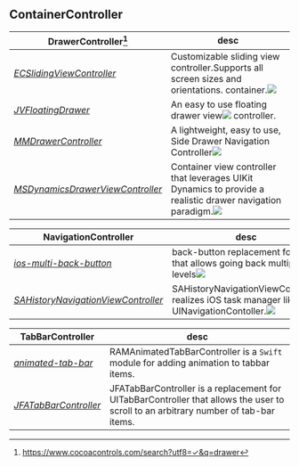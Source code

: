## ContainerController

**DrawerController**[^l1]|desc
--------------------|----
*[ECSlidingViewController](https://github.com/ECSlidingViewController/ECSlidingViewController)* | Customizable sliding view controller.Supports all screen sizes and orientations. container.![](https://s3.amazonaws.com/cocoacontrols_production/uploads/control_image/image/2334/ecsliding.jpg)
*[JVFloatingDrawer](https://github.com/JVillella/JVFloatingDrawer)* | An easy to use floating drawer view![](https://camo.githubusercontent.com/44098d6ff4f858b06190b4d39afac8f51d4c7803/687474703a2f2f6a76696c6c656c6c612e6769746875622e696f2f4a56466c6f6174696e674472617765722f53637265656e73686f74732f616e696d617465642d6472617765722d6f70656e2d706f7274726169742e676966) controller.
*[MMDrawerController](https://github.com/mutualmobile/MMDrawerController)* | A lightweight, easy to use, Side Drawer Navigation Controller![](https://camo.githubusercontent.com/5c4050ef64d7b9836b6a56b89b458ed5c8fdfb7f/687474703a2f2f6d757475616c6d6f62696c652e6769746875622e696f2f4d4d447261776572436f6e74726f6c6c65722f4578616d706c65496d616765732f6578616d706c65322e706e67)
*[MSDynamicsDrawerViewController](https://github.com/erichoracek/MSDynamicsDrawerViewController)* | Container view controller that leverages UIKit Dynamics to provide a realistic drawer navigation paradigm.![](https://camo.githubusercontent.com/451c94bf11576782507dd6ed3ababc4ae583249f/68747470733a2f2f7261772e6769746875622e636f6d2f6d6f6e6f7370616365636f6c6c6563746976652f4d5344796e616d69637344726177657256696577436f6e74726f6c6c65722f6d61737465722f53637265656e73686f74732f6f70656e2d636c6f73652e676966)

[^l1]: <https://www.cocoacontrols.com/search?utf8=✓&q=drawer>

**NavigationController**|desc
------------------------|----
*[ios-multi-back-button](https://github.com/palmin/ios-multi-back-button)* | back-button replacement for `iOS 8` that allows going back multiple levels![](https://maniacdev.com/wp-content/uploads/2015/03/ios-multi-back-button.gif)
*[SAHistoryNavigationViewController](https://github.com/szk-atmosphere/SAHistoryNavigationViewController)* |SAHistoryNavigationViewController realizes iOS task manager like UI in UINavigationContoller.![](https://maniacdev.com/wp-content/uploads/2015/03/SAHistoryNavigationVIewController.gif)


**TabBarController**|desc
--------------------|----
*[animated-tab-bar](https://github.com/Ramotion/animated-tab-bar)*|RAMAnimatedTabBarController is a `Swift` module for adding animation to tabbar items.
*[JFATabBarController](https://github.com/vermont42/JFATabBarController)*| JFATabBarController is a replacement for UITabBarController that allows the user to scroll to an arbitrary number of tab-bar items.
